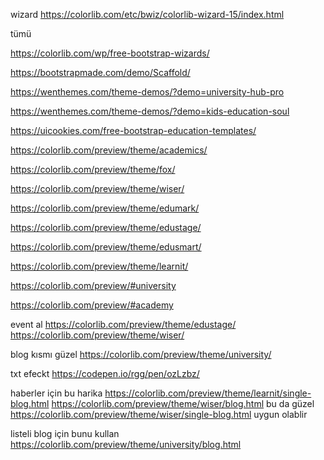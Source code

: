 ﻿wizard 
https://colorlib.com/etc/bwiz/colorlib-wizard-15/index.html

tümü 

https://colorlib.com/wp/free-bootstrap-wizards/



https://bootstrapmade.com/demo/Scaffold/

https://wenthemes.com/theme-demos/?demo=university-hub-pro

https://wenthemes.com/theme-demos/?demo=kids-education-soul


https://uicookies.com/free-bootstrap-education-templates/


https://colorlib.com/preview/theme/academics/

https://colorlib.com/preview/theme/fox/

https://colorlib.com/preview/theme/wiser/

https://colorlib.com/preview/theme/edumark/

https://colorlib.com/preview/theme/edustage/

https://colorlib.com/preview/theme/edusmart/

https://colorlib.com/preview/theme/learnit/

https://colorlib.com/preview/#university

https://colorlib.com/preview/#academy


event al 
https://colorlib.com/preview/theme/edustage/
https://colorlib.com/preview/theme/wiser/

blog kısmı güzel 
https://colorlib.com/preview/theme/university/


txt efeckt https://codepen.io/rgg/pen/ozLzbz/

haberler için bu harika 
https://colorlib.com/preview/theme/learnit/single-blog.html
https://colorlib.com/preview/theme/wiser/blog.html 
bu da güzel https://colorlib.com/preview/theme/wiser/single-blog.html  uygun olablir 

listeli blog için bunu kullan 
https://colorlib.com/preview/theme/university/blog.html


